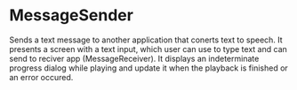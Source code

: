 # MessageSender
Sends a text message to another application that conerts text to speech. It presents a screen with a text input, which user can use to type 
text and can send to reciver app (MessageReceiver). It displays an indeterminate progress dialog while playing and update it when the playback is finished or an error occured.
